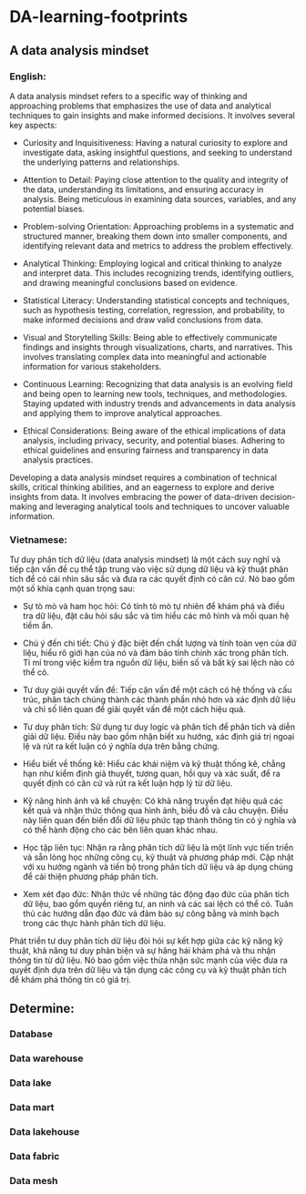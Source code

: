 # DA-learning-footprints
## A data analysis mindset
### English: 
A data analysis mindset refers to a specific way of thinking and approaching problems that emphasizes the use of data and analytical techniques to gain insights and make informed decisions. It involves several key aspects:

- Curiosity and Inquisitiveness: Having a natural curiosity to explore and investigate data, asking insightful questions, and seeking to understand the underlying patterns and relationships.

- Attention to Detail: Paying close attention to the quality and integrity of the data, understanding its limitations, and ensuring accuracy in analysis. Being meticulous in examining data sources, variables, and any potential biases.

- Problem-solving Orientation: Approaching problems in a systematic and structured manner, breaking them down into smaller components, and identifying relevant data and metrics to address the problem effectively.

- Analytical Thinking: Employing logical and critical thinking to analyze and interpret data. This includes recognizing trends, identifying outliers, and drawing meaningful conclusions based on evidence.

- Statistical Literacy: Understanding statistical concepts and techniques, such as hypothesis testing, correlation, regression, and probability, to make informed decisions and draw valid conclusions from data.

- Visual and Storytelling Skills: Being able to effectively communicate findings and insights through visualizations, charts, and narratives. This involves translating complex data into meaningful and actionable information for various stakeholders.

- Continuous Learning: Recognizing that data analysis is an evolving field and being open to learning new tools, techniques, and methodologies. Staying updated with industry trends and advancements in data analysis and applying them to improve analytical approaches.

- Ethical Considerations: Being aware of the ethical implications of data analysis, including privacy, security, and potential biases. Adhering to ethical guidelines and ensuring fairness and transparency in data analysis practices.

Developing a data analysis mindset requires a combination of technical skills, critical thinking abilities, and an eagerness to explore and derive insights from data. It involves embracing the power of data-driven decision-making and leveraging analytical tools and techniques to uncover valuable information.
### Vietnamese:
Tư duy phân tích dữ liệu (data analysis mindset) là một cách suy nghĩ và tiếp cận vấn đề cụ thể tập trung vào việc sử dụng dữ liệu và kỹ thuật phân tích để có cái nhìn sâu sắc và đưa ra các quyết định có căn cứ. Nó bao gồm một số khía cạnh quan trọng sau:

- Sự tò mò và ham học hỏi: Có tính tò mò tự nhiên để khám phá và điều tra dữ liệu, đặt câu hỏi sâu sắc và tìm hiểu các mô hình và mối quan hệ tiềm ẩn.

- Chú ý đến chi tiết: Chú ý đặc biệt đến chất lượng và tính toàn vẹn của dữ liệu, hiểu rõ giới hạn của nó và đảm bảo tính chính xác trong phân tích. Tỉ mỉ trong việc kiểm tra nguồn dữ liệu, biến số và bất kỳ sai lệch nào có thể có.

- Tư duy giải quyết vấn đề: Tiếp cận vấn đề một cách có hệ thống và cấu trúc, phân tách chúng thành các thành phần nhỏ hơn và xác định dữ liệu và chỉ số liên quan để giải quyết vấn đề một cách hiệu quả.

- Tư duy phân tích: Sử dụng tư duy logic và phân tích để phân tích và diễn giải dữ liệu. Điều này bao gồm nhận biết xu hướng, xác định giá trị ngoại lệ và rút ra kết luận có ý nghĩa dựa trên bằng chứng.

- Hiểu biết về thống kê: Hiểu các khái niệm và kỹ thuật thống kê, chẳng hạn như kiểm định giả thuyết, tương quan, hồi quy và xác suất, để ra quyết định có căn cứ và rút ra kết luận hợp lý từ dữ liệu.

- Kỹ năng hình ảnh và kể chuyện: Có khả năng truyền đạt hiệu quả các kết quả và nhận thức thông qua hình ảnh, biểu đồ và câu chuyện. Điều này liên quan đến biến đổi dữ liệu phức tạp thành thông tin có ý nghĩa và có thể hành động cho các bên liên quan khác nhau.

- Học tập liên tục: Nhận ra rằng phân tích dữ liệu là một lĩnh vực tiến triển và sẵn lòng học những công cụ, kỹ thuật và phương pháp mới. Cập nhật với xu hướng ngành và tiến bộ trong phân tích dữ liệu và áp dụng chúng để cải thiện phương pháp phân tích.

- Xem xét đạo đức: Nhận thức về những tác động đạo đức của phân tích dữ liệu, bao gồm quyền riêng tư, an ninh và các sai lệch có thể có. Tuân thủ các hướng dẫn đạo đức và đảm bảo sự công bằng và minh bạch trong các thực hành phân tích dữ liệu.

Phát triển tư duy phân tích dữ liệu đòi hỏi sự kết hợp giữa các kỹ năng kỹ thuật, khả năng tư duy phản biện và sự hăng hái khám phá và thu nhận thông tin từ dữ liệu. Nó bao gồm việc thừa nhận sức mạnh của việc đưa ra quyết định dựa trên dữ liệu và tận dụng các công cụ và kỹ thuật phân tích để khám phá thông tin có giá trị.
## Determine:
### Database
### Data warehouse
### Data lake
### Data mart
### Data lakehouse
### Data fabric
### Data mesh
